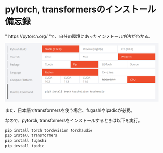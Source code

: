 # pytorch, transformersのインストール備忘録

" https://pytorch.org/ "で、自分の環境にあったインストール方法がわかる。

![pytorch_install](https://github.com/R-K-DataAnalyst/boilerplate/blob/master/source/fig/pytorch_install.png)

また、日本語でtransformersを使う場合、fugashiやipadicが必要。

なので、pytorch, transformersをインストールするときは以下を実行。

```python
pip install torch torchvision torchaudio
pip install transformers
pip install fugashi
pip install ipadic
```